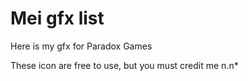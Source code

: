 # Mei gfx list

Here is my gfx for Paradox Games

These icon are free to use, but you must credit me n.n*